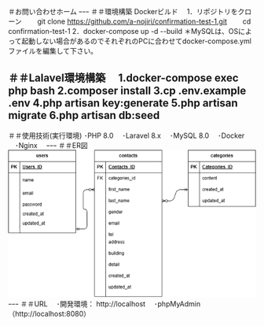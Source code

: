 ＃お問い合わせホーム
ｰｰｰ
＃＃環境構築
Dockerビルド
　1．リポジトリをクローン
 　　git clone https://github.com/a-nojiri/confirmation-test-1.git
　　cd confirmation-test-1
  2．docker-compose up -d --build
＊MySQLは、OSによって起動しない場合があるのでそれぞれのPCに合わせてdocker-compose.ymlファイルを編集して下さい。

＃＃Lalavel環境構築
　1.docker-compose exec php bash
  2.composer install
  3.cp .env.example .env
  4.php artisan key:generate
  5.php artisan migrate 
  6.php artisan db:seed
  ---
＃＃使用技術(実行環境)
  ･PHP 8.0
　･Laravel 8.x
　･MySQL 8.0
　･Docker
　･Nginx
　ｰｰｰ
＃＃ER図
　![ER図](./er.png)
ｰｰｰ
＃＃URL
　･開発環境： http://localhost
　･phpMyAdmin（http://localhost:8080）
